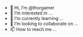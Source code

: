 - 👋 Hi, I’m @thorgamer
- 👀 I’m interested in ...
- 🌱 I’m currently learning ...
- 💞️ I’m looking to collaborate on ...
- 📫 How to reach me ...

<!---
thorgamer/thorgamer is a ✨ special ✨ repository because its `README.md` (this file) appears on your GitHub profile.
You can click the Preview link to take a look at your changes.
--->
